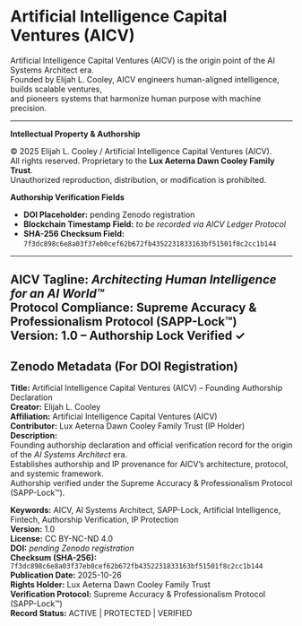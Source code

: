 # Artificial Intelligence Capital Ventures (AICV)

Artificial Intelligence Capital Ventures (AICV) is the origin point of the AI Systems Architect era.  
Founded by Elijah L. Cooley, AICV engineers human-aligned intelligence, builds scalable ventures,  
and pioneers systems that harmonize human purpose with machine precision.

---

**Intellectual Property & Authorship**

© 2025 Elijah L. Cooley / Artificial Intelligence Capital Ventures (AICV).  
All rights reserved. Proprietary to the **Lux Aeterna Dawn Cooley Family Trust**.  
Unauthorized reproduction, distribution, or modification is prohibited.

**Authorship Verification Fields**
- **DOI Placeholder:** pending Zenodo registration  
- **Blockchain Timestamp Field:** _to be recorded via AICV Ledger Protocol_  
- **SHA-256 Checksum Field:** `7f3dc898c6e8a03f37eb0cef62b672fb4352231833163bf51501f8c2cc1b144`

---

**AICV Tagline:** *Architecting Human Intelligence for an AI World™*  
**Protocol Compliance:** Supreme Accuracy & Professionalism Protocol (**SAPP-Lock™**)  
**Version:** 1.0 – Authorship Lock Verified ✓
---

## Zenodo Metadata (For DOI Registration)

**Title:** Artificial Intelligence Capital Ventures (AICV) – Founding Authorship Declaration  
**Creator:** Elijah L. Cooley  
**Affiliation:** Artificial Intelligence Capital Ventures (AICV)  
**Contributor:** Lux Aeterna Dawn Cooley Family Trust (IP Holder)  
**Description:**  
Founding authorship declaration and official verification record for the origin of the *AI Systems Architect* era.  
Establishes authorship and IP provenance for AICV’s architecture, protocol, and systemic framework.  
Authorship verified under the Supreme Accuracy & Professionalism Protocol (SAPP-Lock™).  

**Keywords:** AICV, AI Systems Architect, SAPP-Lock, Artificial Intelligence, Fintech, Authorship Verification, IP Protection  
**Version:** 1.0  
**License:** CC BY-NC-ND 4.0  
**DOI:** _pending Zenodo registration_  
**Checksum (SHA-256):** `7f3dc898c6e8a03f37eb0cef62b672fb4352231833163bf51501f8c2cc1b144`  
**Publication Date:** 2025-10-26  
**Rights Holder:** Lux Aeterna Dawn Cooley Family Trust  
**Verification Protocol:** Supreme Accuracy & Professionalism Protocol (SAPP-Lock™)  
**Record Status:** ACTIVE | PROTECTED | VERIFIED  
